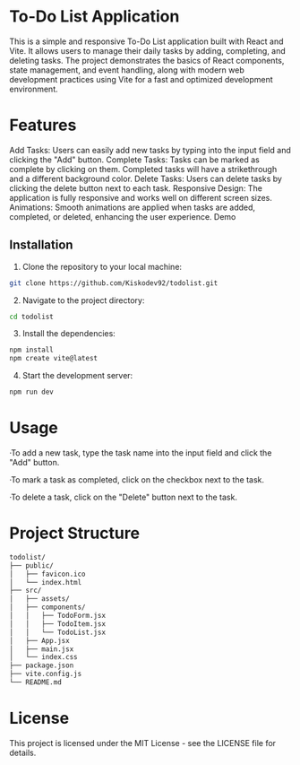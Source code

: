 # To-Do List Application

This is a simple and responsive To-Do List application built with React and Vite. It allows users to manage their daily tasks by adding, completing, and deleting tasks. The project demonstrates the basics of React components, state management, and event handling, along with modern web development practices using Vite for a fast and optimized development environment.

# Features

Add Tasks: Users can easily add new tasks by typing into the input field and clicking the "Add" button.
Complete Tasks: Tasks can be marked as complete by clicking on them. Completed tasks will have a strikethrough and a different background color.
Delete Tasks: Users can delete tasks by clicking the delete button next to each task.
Responsive Design: The application is fully responsive and works well on different screen sizes.
Animations: Smooth animations are applied when tasks are added, completed, or deleted, enhancing the user experience.
Demo

## Installation

1. Clone the repository to your local machine:
```bash
git clone https://github.com/Kiskodev92/todolist.git


```

2. Navigate to the project directory:
```bash
cd todolist
```

3. Install the dependencies:
```bash
npm install
npm create vite@latest
```

4. Start the development server:
```bash
npm run dev
```

# Usage


·To add a new task, type the task name into the input field and click the "Add" button.

·To mark a task as completed, click on the checkbox next to the task.

·To delete a task, click on the "Delete" button next to the task.



# Project Structure

```bash
todolist/
├── public/
│   ├── favicon.ico
│   └── index.html
├── src/
│   ├── assets/
│   ├── components/
│   │   ├── TodoForm.jsx
│   │   ├── TodoItem.jsx
│   │   └── TodoList.jsx
│   ├── App.jsx
│   ├── main.jsx
│   └── index.css
├── package.json
├── vite.config.js
└── README.md

```
# License

This project is licensed under the MIT License - see the LICENSE file for details.